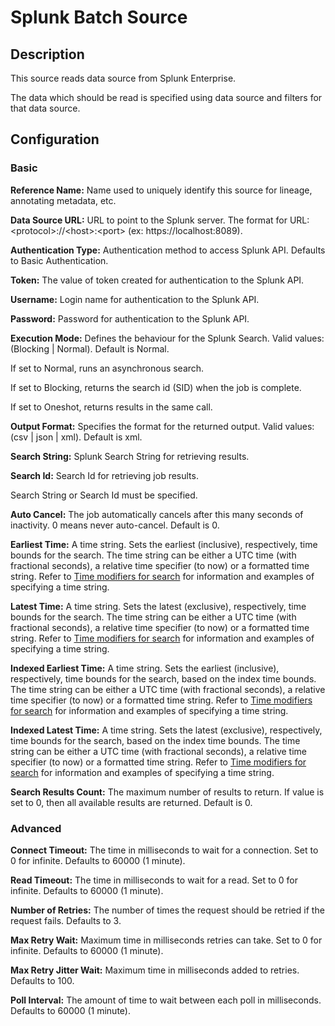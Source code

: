 # Splunk Batch Source


Description
-----------
This source reads data source from Splunk Enterprise.

The data which should be read is specified using data source and filters for that data source.

Configuration
-------------

### Basic

**Reference Name:** Name used to uniquely identify this source for lineage, annotating metadata, etc.

**Data Source URL:** URL to point to the Splunk server. The format for URL: \<protocol>://\<host>:\<port> (ex: https://localhost:8089).

**Authentication Type:** Authentication method to access Splunk API. Defaults to Basic Authentication.

**Token:** The value of token created for authentication to the Splunk API.

**Username:** Login name for authentication to the Splunk API.

**Password:** Password for authentication to the Splunk API.

**Execution Mode:** Defines the behaviour for the Splunk Search.
Valid values: (Blocking | Normal). Default is Normal.

If set to Normal, runs an asynchronous search.

If set to Blocking, returns the search id (SID) when the job is complete.

If set to Oneshot, returns results in the same call.

**Output Format:** Specifies the format for the returned output.
Valid values: (csv | json | xml). Default is xml.

**Search String:** Splunk Search String for retrieving results.
 
**Search Id:** Search Id for retrieving job results.

Search String or Search Id must be specified.

**Auto Cancel:** The job automatically cancels after this many seconds of inactivity.
0 means never auto-cancel. Default is 0.

**Earliest Time:** A time string. Sets the earliest (inclusive), respectively, time bounds for the search.
The time string can be either a UTC time (with fractional seconds), a relative time specifier (to now) or a formatted time string.
Refer to [Time modifiers for search](https://docs.splunk.com/Documentation/Splunk/7.3.1/SearchReference/SearchTimeModifiers)
for information and examples of specifying a time string.

**Latest Time:** A time string. Sets the latest (exclusive), respectively, time bounds for the search.
The time string can be either a UTC time (with fractional seconds), a relative time specifier (to now) or a formatted time string.
Refer to [Time modifiers for search](https://docs.splunk.com/Documentation/Splunk/7.3.1/SearchReference/SearchTimeModifiers)
for information and examples of specifying a time string. 

**Indexed Earliest Time:** A time string. Sets the earliest (inclusive), respectively, time bounds for the search, based on the index time bounds.
The time string can be either a UTC time (with fractional seconds), a relative time specifier (to now) or a formatted time string.
Refer to [Time modifiers for search](https://docs.splunk.com/Documentation/Splunk/7.3.1/SearchReference/SearchTimeModifiers)
for information and examples of specifying a time string. 

**Indexed Latest Time:** A time string. Sets the latest (exclusive), respectively, time bounds for the search, based on the index time bounds.
The time string can be either a UTC time (with fractional seconds), a relative time specifier (to now) or a formatted time string.
Refer to [Time modifiers for search](https://docs.splunk.com/Documentation/Splunk/7.3.1/SearchReference/SearchTimeModifiers)
for information and examples of specifying a time string. 

**Search Results Count:** The maximum number of results to return. If value is set to 0, then all available results are returned. Default is 0.

### Advanced

**Connect Timeout:** The time in milliseconds to wait for a connection. Set to 0 for infinite. Defaults to 60000 (1 minute).

**Read Timeout:** The time in milliseconds to wait for a read. Set to 0 for infinite. Defaults to 60000 (1 minute).

**Number of Retries:** The number of times the request should be retried if the request fails. Defaults to 3.

**Max Retry Wait:** Maximum time in milliseconds retries can take. Set to 0 for infinite. Defaults to 60000 (1 minute).

**Max Retry Jitter Wait:** Maximum time in milliseconds added to retries. Defaults to 100.

**Poll Interval:** The amount of time to wait between each poll in milliseconds. Defaults to 60000 (1 minute).
